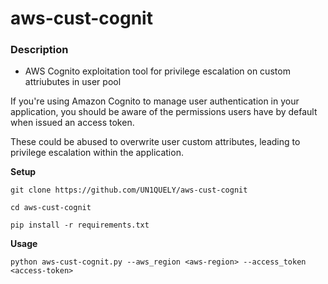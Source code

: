 # **aws-cust-cognit**

### Description

- AWS Cognito exploitation tool for privilege escalation on custom attriubutes in user pool 

If you're using Amazon Cognito to manage user authentication in your application, you should be aware of the permissions users have by default when issued an access token. 

These could be abused to overwrite user custom attributes, leading to privilege escalation within the application.


**Setup**

`git clone https://github.com/UN1QUELY/aws-cust-cognit`

`cd aws-cust-cognit`

`pip install -r requirements.txt`

**Usage**

`python aws-cust-cognit.py --aws_region <aws-region> --access_token <access-token>`

